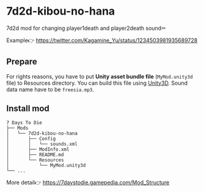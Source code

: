 # 7d2d-kibou-no-hana

7d2d mod for changing player1death and player2death sound⚰️

Example👉 https://twitter.com/Kagamine_Yu/status/1234503981935689728


## Prepare
For rights reasons, you have to put **Unity asset bundle file** (`MyMod.unity3d` file) to Resources directory.
You can build this file using [Unity3D](https://unity3d.com). Sound data name have to be `freesia.mp3`.


## Install mod
```
7 Days To Die
├── Mods
│   └── 7d2d-kibou-no-hana
│       ├── Config
│       │   └── sounds.xml
│       ├── ModInfo.xml
│       ├── README.md
│       └── Resources
│           └── MyMod.unity3d
└── ...
```

More detail👉 https://7daystodie.gamepedia.com/Mod_Structure
